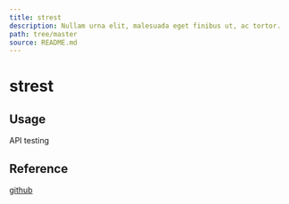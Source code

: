 ```yaml
---
title: strest
description: Nullam urna elit, malesuada eget finibus ut, ac tortor.
path: tree/master
source: README.md
---
```


# strest

## Usage

API testing

## Reference

[github](https://github.com/eykrehbein/strest)
